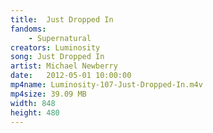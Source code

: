 ```yaml
---
title:  Just Dropped In
fandoms:
    - Supernatural
creators: Luminosity
song: Just Dropped In
artist: Michael Newberry
date:   2012-05-01 10:00:00
mp4name: Luminosity-107-Just-Dropped-In.m4v
mp4size: 39.09 MB
width: 848
height: 480
---
```



  